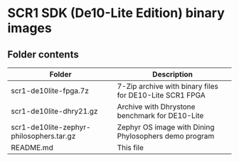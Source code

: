 # SCR1 SDK (De10-Lite Edition) binary images

## Folder contents
Folder | Description
------ | -----------
scr1-de10lite-fpga.7z                    | 7-Zip archive with binary files for DE10-Lite SCR1 FPGA
scr1-de10lite-dhry21.gz                  | Archive with Dhrystone benchmark for DE10-Lite
scr1-de10lite-zephyr-philosophers.tar.gz | Zephyr OS image with Dining Phylosophers demo program
README.md                                | This file

